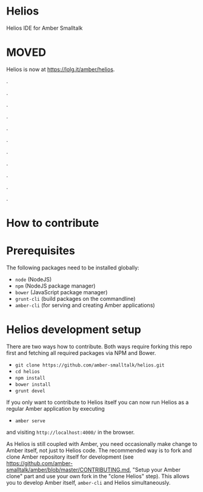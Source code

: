 Helios
======

Helios IDE for Amber Smalltalk

MOVED
====

Helios is now at https://lolg.it/amber/helios.

.

.

.

.

.

.

.

.

.

.

.


How to contribute
====

Prerequisites
===

The following packages need to be installed globally:

* `node` (NodeJS)
* `npm` (NodeJS package manager)
* `bower` (JavaScript package manager)
* `grunt-cli` (build packages on the commandline)
* `amber-cli` (for serving and creating Amber applications)

Helios development setup
===

There are two ways how to contribute. Both ways require forking this repo first and fetching all required packages via NPM and Bower.

* `git clone https://github.com/amber-smalltalk/helios.git`
* `cd helios`
* `npm install`
* `bower install`
* `grunt devel`

If you only want to contribute to Helios itself you can now run Helios as a regular Amber application by executing

* `amber serve`

and visiting `http://localhost:4000/` in the browser.

As Helios is still coupled with Amber, you need occasionally make change to Amber itself,
not just to Helios code.
The recommended way is to fork and clone Amber repository itself for development
(see https://github.com/amber-smalltalk/amber/blob/master/CONTRIBUTING.md,
"Setup your Amber clone" part and use your own fork in the "clone Helios" step).
This allows you to develop Amber itself, `amber-cli` and Helios simultaneously.

